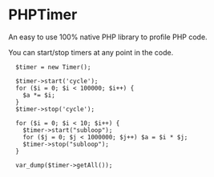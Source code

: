 PHPTimer
========

An easy to use 100% native PHP library to profile PHP code.

You can start/stop timers at any point in the code.

```
  $timer = new Timer();
  
  $timer->start('cycle');
  for ($i = 0; $i < 100000; $i++) {
    $a *= $i;
  }
  $timer->stop('cycle');
  
  for ($i = 0; $i < 10; $i++) {
    $timer->start("subloop");
    for ($j = 0; $j < 1000000; $j++) $a = $i * $j;
    $timer->stop("subloop");
  }  
  
  var_dump($timer->getAll());
```
